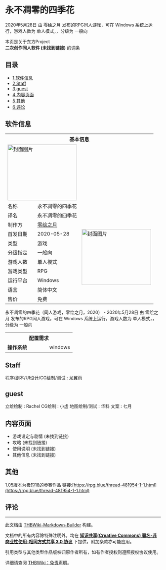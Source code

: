 # 永不凋零的四季花

<!-- source html: G:\repos\THBWiki-Markdown-Builder\THBWikiMarkdown\Temp\main\e\ec\ns0%3A%E6%B0%B8%E4%B8%8D%E5%87%8B%E9%9B%B6%E7%9A%84%E5%9B%9B%E5%AD%A3%E8%8A%B1.html -->

2020年5月28日 由 零绘之月  发布的RPG同人游戏，可在 Windows 系统上运行，游戏人数为 单人模式，，分级为 一般向

本页是关于东方Project  
 **二次创作同人软件 (未找到链接)** 的词条
## 目录

- [1 软件信息](#软件信息)
- [2 Staff](#Staff)
- [3 guest](#guest)
- [4 内容页面](#内容页面)
- [5 其他](#其他)
- [6 评论](#评论)




## 软件信息

<table><tbody><tr><th colspan="3">基本信息</th></tr><tr><td class="cover-artwork-mobile" colspan="2"><a href="./文件-永不凋零的四季花封面.jpg.md" class="image" title="封面图片"><img alt="封面图片" src="https://upload.thwiki.cc/thumb/3/3d/%E6%B0%B8%E4%B8%8D%E5%87%8B%E9%9B%B6%E7%9A%84%E5%9B%9B%E5%AD%A3%E8%8A%B1%E5%B0%81%E9%9D%A2.jpg/224px-%E6%B0%B8%E4%B8%8D%E5%87%8B%E9%9B%B6%E7%9A%84%E5%9B%9B%E5%AD%A3%E8%8A%B1%E5%B0%81%E9%9D%A2.jpg" decoding="async" loading="lazy" width="224" height="180" srcset="https://upload.thwiki.cc/thumb/3/3d/%E6%B0%B8%E4%B8%8D%E5%87%8B%E9%9B%B6%E7%9A%84%E5%9B%9B%E5%AD%A3%E8%8A%B1%E5%B0%81%E9%9D%A2.jpg/336px-%E6%B0%B8%E4%B8%8D%E5%87%8B%E9%9B%B6%E7%9A%84%E5%9B%9B%E5%AD%A3%E8%8A%B1%E5%B0%81%E9%9D%A2.jpg 1.5x, https://upload.thwiki.cc/thumb/3/3d/%E6%B0%B8%E4%B8%8D%E5%87%8B%E9%9B%B6%E7%9A%84%E5%9B%9B%E5%AD%A3%E8%8A%B1%E5%B0%81%E9%9D%A2.jpg/448px-%E6%B0%B8%E4%B8%8D%E5%87%8B%E9%9B%B6%E7%9A%84%E5%9B%9B%E5%AD%A3%E8%8A%B1%E5%B0%81%E9%9D%A2.jpg 2x" data-file-width="1024" data-file-height="821"></a></td>
</tr><tr><td class="label">名称</td><td colspan="2"> 永不凋零的四季花 </td></tr><tr><td class="label">译名</td><td colspan="2"> 永不凋零的四季花 </td></tr><tr><td class="label">制作方</td><td><a href="./零绘之月.md" title="零绘之月">零绘之月</a></td><td class="cover-artwork" rowspan="8" style="min-width:224px;"><a href="./文件-永不凋零的四季花封面.jpg.md" class="image" title="封面图片"><img alt="封面图片" src="https://upload.thwiki.cc/thumb/3/3d/%E6%B0%B8%E4%B8%8D%E5%87%8B%E9%9B%B6%E7%9A%84%E5%9B%9B%E5%AD%A3%E8%8A%B1%E5%B0%81%E9%9D%A2.jpg/224px-%E6%B0%B8%E4%B8%8D%E5%87%8B%E9%9B%B6%E7%9A%84%E5%9B%9B%E5%AD%A3%E8%8A%B1%E5%B0%81%E9%9D%A2.jpg" decoding="async" loading="lazy" width="224" height="180" srcset="https://upload.thwiki.cc/thumb/3/3d/%E6%B0%B8%E4%B8%8D%E5%87%8B%E9%9B%B6%E7%9A%84%E5%9B%9B%E5%AD%A3%E8%8A%B1%E5%B0%81%E9%9D%A2.jpg/336px-%E6%B0%B8%E4%B8%8D%E5%87%8B%E9%9B%B6%E7%9A%84%E5%9B%9B%E5%AD%A3%E8%8A%B1%E5%B0%81%E9%9D%A2.jpg 1.5x, https://upload.thwiki.cc/thumb/3/3d/%E6%B0%B8%E4%B8%8D%E5%87%8B%E9%9B%B6%E7%9A%84%E5%9B%9B%E5%AD%A3%E8%8A%B1%E5%B0%81%E9%9D%A2.jpg/448px-%E6%B0%B8%E4%B8%8D%E5%87%8B%E9%9B%B6%E7%9A%84%E5%9B%9B%E5%AD%A3%E8%8A%B1%E5%B0%81%E9%9D%A2.jpg 2x" data-file-width="1024" data-file-height="821"></a></td>
</tr><tr><td class="label">首发日期</td><td>2020-05-28</td></tr><tr><td class="label">类型</td><td>游戏</td></tr><tr><td class="label">分级指定</td><td>一般向</td></tr><tr><td class="label">游戏人数</td><td>单人模式</td></tr><tr><td class="label">游戏类型</td><td>RPG</td></tr><tr><td class="label">运行平台</td><td>Windows</td></tr><tr><td class="label">语言</td><td>简体中文</td></tr><tr><td class="label">售价</td><td>免费</td></tr></tbody></table>

永不凋零的四季花（同人游戏，零绘之月，2020） - 2020年5月28日 由 零绘之月  发布的RPG同人游戏，可在 Windows 系统上运行，游戏人数为 单人模式，，分级为 一般向
  
  

  


<table>
<tbody><tr><th colspan="2">配置需求</th></tr>
<tr><td style="width:120px;padding-left:7px;"><b>操作系统</b></td><td>windows</td></tr>
</tbody></table>


## Staff
程序/剧本/UI设计/CG绘制/测试
: 龙翼雨

## guest
立绘绘制
: Rachel
CG绘制
: 小虚
地图绘制/测试
: 华科
文案
: 七月

## 内容页面
- 游戏设定与剧情 (未找到链接)
- 攻略 (未找到链接)
- 使用说明 (未找到链接)
- 其他信息 (未找到链接)

## 其他
  
1.05版本为极短18的参赛作品
链接:[https://rpg.blue/thread-481954-1-1.html](https://rpg.blue/thread-481954-1-1.html)
  

## 评论




---

此文档由 [THBWiki-Markdown-Builder](https://github.com/Delsin-Yu/THBWiki-Markdown-Builder) 构建。

文档中的所有内容除特殊注明外，均在 [**知识共享(Creative Commons) 署名-非商业性使用-相同方式共享 3.0 协议**](https://creativecommons.org/licenses/by-sa/3.0/deed.zh-hans) 下提供，附加条款亦可能应用。

引用类型与其他类型作品版权归原作者所有，如有作者授权则遵照授权协议使用。

详细请查阅 [THBWiki：免责声明](https://thbwiki.cc/THBWiki:%E5%85%8D%E8%B4%A3%E5%A3%B0%E6%98%8E)。

